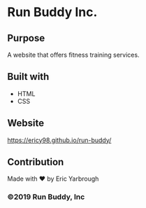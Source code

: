 # Run Buddy Inc.

## Purpose
A website that offers fitness training services.

## Built with 
* HTML
* CSS

## Website
https://ericy98.github.io/run-buddy/

## Contribution
Made with ❤️ by Eric Yarbrough

### ©️2019 Run Buddy, Inc
